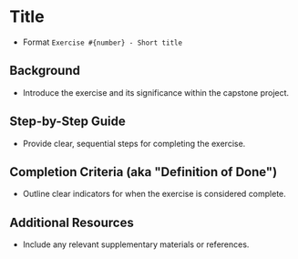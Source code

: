 <!-- Exercise Schema -->

# Title 
- Format `Exercise #{number} - Short title`
  
## Background
- Introduce the exercise and its significance within the capstone project.

## Step-by-Step Guide
- Provide clear, sequential steps for completing the exercise.

## Completion Criteria (aka "Definition of Done")
- Outline clear indicators for when the exercise is considered complete.

## Additional Resources
- Include any relevant supplementary materials or references.

<!-- End Exercise Schema -->


